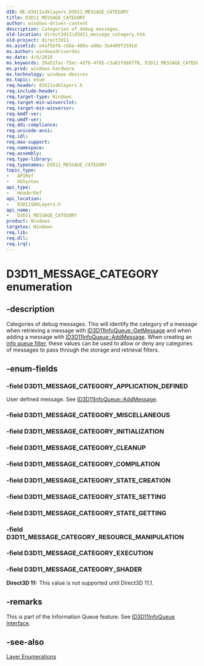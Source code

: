 ```yaml
---
UID: NE:d3d11sdklayers.D3D11_MESSAGE_CATEGORY
title: D3D11_MESSAGE_CATEGORY
author: windows-driver-content
description: Categories of debug messages.
old-location: direct3d11\d3d11_message_category.htm
old-project: direct3d11
ms.assetid: e4af5bf6-cbbe-488a-ad8e-3a4409f2591d
ms.author: windowsdriverdev
ms.date: 4/6/2018
ms.keywords: 2ba52fac-75ec-4d76-4f85-c3a01fddd778, D3D11_MESSAGE_CATEGORY, D3D11_MESSAGE_CATEGORY enumeration [Direct3D 11], D3D11_MESSAGE_CATEGORY_APPLICATION_DEFINED, D3D11_MESSAGE_CATEGORY_CLEANUP, D3D11_MESSAGE_CATEGORY_COMPILATION, D3D11_MESSAGE_CATEGORY_EXECUTION, D3D11_MESSAGE_CATEGORY_INITIALIZATION, D3D11_MESSAGE_CATEGORY_MISCELLANEOUS, D3D11_MESSAGE_CATEGORY_RESOURCE_MANIPULATION, D3D11_MESSAGE_CATEGORY_SHADER, D3D11_MESSAGE_CATEGORY_STATE_CREATION, D3D11_MESSAGE_CATEGORY_STATE_GETTING, D3D11_MESSAGE_CATEGORY_STATE_SETTING, d3d11sdklayers/D3D11_MESSAGE_CATEGORY, d3d11sdklayers/D3D11_MESSAGE_CATEGORY_APPLICATION_DEFINED, d3d11sdklayers/D3D11_MESSAGE_CATEGORY_CLEANUP, d3d11sdklayers/D3D11_MESSAGE_CATEGORY_COMPILATION, d3d11sdklayers/D3D11_MESSAGE_CATEGORY_EXECUTION, d3d11sdklayers/D3D11_MESSAGE_CATEGORY_INITIALIZATION, d3d11sdklayers/D3D11_MESSAGE_CATEGORY_MISCELLANEOUS, d3d11sdklayers/D3D11_MESSAGE_CATEGORY_RESOURCE_MANIPULATION, d3d11sdklayers/D3D11_MESSAGE_CATEGORY_SHADER, d3d11sdklayers/D3D11_MESSAGE_CATEGORY_STATE_CREATION, d3d11sdklayers/D3D11_MESSAGE_CATEGORY_STATE_GETTING, d3d11sdklayers/D3D11_MESSAGE_CATEGORY_STATE_SETTING, direct3d11.d3d11_message_category
ms.prod: windows-hardware
ms.technology: windows-devices
ms.topic: enum
req.header: d3d11sdklayers.h
req.include-header: 
req.target-type: Windows
req.target-min-winverclnt: 
req.target-min-winversvr: 
req.kmdf-ver: 
req.umdf-ver: 
req.ddi-compliance: 
req.unicode-ansi: 
req.idl: 
req.max-support: 
req.namespace: 
req.assembly: 
req.type-library: 
req.typenames: D3D11_MESSAGE_CATEGORY
topic_type:
-	APIRef
-	kbSyntax
api_type:
-	HeaderDef
api_location:
-	D3D11SDKLayers.h
api_name:
-	D3D11_MESSAGE_CATEGORY
product: Windows
targetos: Windows
req.lib: 
req.dll: 
req.irql: 
---
```


# D3D11_MESSAGE_CATEGORY enumeration


## -description


Categories of debug messages. This will identify the category of a message when retrieving a message with <a href="https://msdn.microsoft.com/685cddc5-cedd-410f-a693-665d2d69402e">ID3D11InfoQueue::GetMessage</a> and when adding a message with <a href="https://msdn.microsoft.com/7265a273-327a-482b-9d47-6931e031cff8">ID3D11InfoQueue::AddMessage</a>. When creating an <a href="https://msdn.microsoft.com/6ff12751-86dd-4ae0-b532-661a70dad21f">info queue filter</a>, these values can be used to allow or deny any categories of messages to pass through the storage and retrieval filters.


## -enum-fields




### -field D3D11_MESSAGE_CATEGORY_APPLICATION_DEFINED

User defined message. See <a href="https://msdn.microsoft.com/7265a273-327a-482b-9d47-6931e031cff8">ID3D11InfoQueue::AddMessage</a>.


### -field D3D11_MESSAGE_CATEGORY_MISCELLANEOUS


### -field D3D11_MESSAGE_CATEGORY_INITIALIZATION


### -field D3D11_MESSAGE_CATEGORY_CLEANUP


### -field D3D11_MESSAGE_CATEGORY_COMPILATION


### -field D3D11_MESSAGE_CATEGORY_STATE_CREATION


### -field D3D11_MESSAGE_CATEGORY_STATE_SETTING


### -field D3D11_MESSAGE_CATEGORY_STATE_GETTING


### -field D3D11_MESSAGE_CATEGORY_RESOURCE_MANIPULATION


### -field D3D11_MESSAGE_CATEGORY_EXECUTION


### -field D3D11_MESSAGE_CATEGORY_SHADER

<b>Direct3D 11:  </b>This value is not supported until Direct3D 11.1.


## -remarks



This is part of the Information Queue feature. See <a href="https://msdn.microsoft.com/240820c7-1c1f-4e2d-8b3e-497fd931d7d2">ID3D11InfoQueue Interface</a>.




## -see-also




<a href="https://msdn.microsoft.com/0fd0456b-2638-4b4c-8a34-a3e104a1a034">Layer Enumerations</a>
 

 

